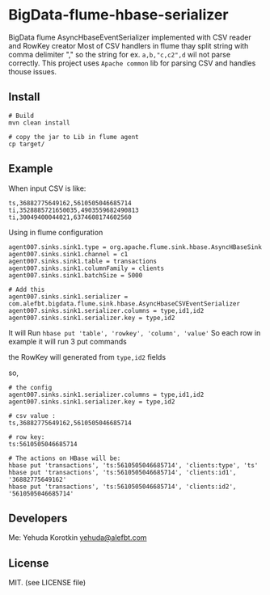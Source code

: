 # BigData-flume-hbase-serializer
BigData flume AsyncHbaseEventSerializer implemented with CSV reader and RowKey creator
Most of CSV handlers in flume thay split string with comma delimiter "," so the string for ex. `a,b,"c,c2",d` wil not parse correctly. 
This project uses `Apache common` lib for parsing CSV and handles thouse issues.

## Install

    # Build 
    mvn clean install
    
    # copy the jar to Lib in flume agent
    cp target/
    
## Example
When input CSV is like:

    ts,36882775649162,5610505046685714
    ti,3528885721650035,4903559682490813
    ti,30049400044021,6374608174602560


Using in flume configuration

	agent007.sinks.sink1.type = org.apache.flume.sink.hbase.AsyncHBaseSink
	agent007.sinks.sink1.channel = c1
	agent007.sinks.sink1.table = transactions
	agent007.sinks.sink1.columnFamily = clients
	agent007.sinks.sink1.batchSize = 5000
	
	# Add this
    agent007.sinks.sink1.serializer = com.alefbt.bigdata.flume.sink.hbase.AsyncHbaseCSVEventSerializer
    agent007.sinks.sink1.serializer.columns = type,id1,id2
    agent007.sinks.sink1.serializer.key = type,id2
    
It will Run `hbase put 'table', 'rowkey', 'column', 'value'`
So each row in example it will run 3 put commands

the RowKey will generated from `type,id2` fields

so, 

    # the config	 
    agent007.sinks.sink1.serializer.columns = type,id1,id2
    agent007.sinks.sink1.serializer.key = type,id2

	# csv value :
    ts,36882775649162,5610505046685714

	# row key:
	ts:5610505046685714
	
	# The actions on HBase will be:
	hbase put 'transactions', 'ts:5610505046685714', 'clients:type', 'ts'
	hbase put 'transactions', 'ts:5610505046685714', 'clients:id1', '36882775649162'
	hbase put 'transactions', 'ts:5610505046685714', 'clients:id2', '5610505046685714'

## Developers
Me: Yehuda Korotkin <yehuda@alefbt.com> 

## License 
MIT. (see LICENSE file)
 